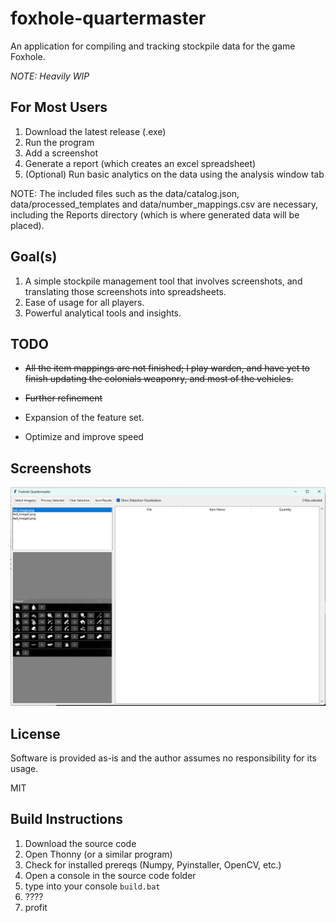 # foxhole-quartermaster
An application for compiling and tracking stockpile data for the game Foxhole.

*NOTE: Heavily WIP*

## For Most Users

1) Download the latest release (.exe)
2) Run the program
3) Add a screenshot
4) Generate a report (which creates an excel spreadsheet)
5) (Optional) Run basic analytics on the data using the analysis window tab

NOTE: The included files such as the data/catalog.json, data/processed_templates and data/number_mappings.csv are necessary, including the Reports directory (which is where generated data will be placed).

## Goal(s)

1) A simple stockpile management tool that involves screenshots, and translating those screenshots into spreadsheets.
2) Ease of usage for all players.
3) Powerful analytical tools and insights.

## TODO

- ~~All the item mappings are not finished; I play warden, and have yet to finish updating the colonials weaponry, and most of the vehicles.~~

- ~~Further refinement~~

- Expansion of the feature set.

- Optimize and improve speed

## Screenshots

![The current GUI](sample1.png)

## License

Software is provided as-is and the author assumes no responsibility for its usage.

MIT

## Build Instructions

1) Download the source code
2) Open Thonny (or a similar program)
3) Check for installed prereqs (Numpy, Pyinstaller, OpenCV, etc.)
4) Open a console in the source code folder
5) type into your console `build.bat`
6) ????
7) profit
